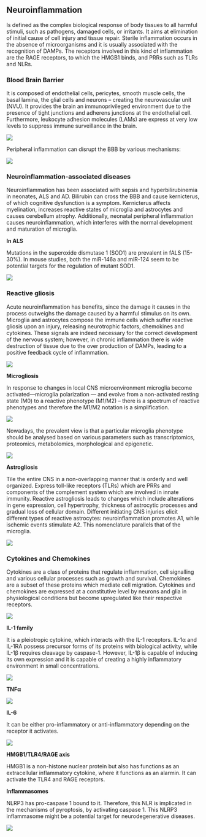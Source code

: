 ## Neuroinflammation

Is defined as the complex biological response of body tissues to all harmful stimuli, such as pathogens, damaged cells, or irritants. It aims at elimination of initial cause of cell injury and tissue repair. Sterile inflammation occurs in the absence of microorganisms and it is usually associated with the recognition of DAMPs. The receptors involved in this kind of inflammation are the RAGE receptors, to which the HMGB1 binds, and PRRs such as TLRs and NLRs.

### Blood Brain Barrier

It is composed of endothelial cells, pericytes, smooth muscle cells, the basal lamina, the glial cells and neurons – creating the neurovascular unit (NVU). It provides the brain an immunoprivileged environment due to the presence of tight junctions and adherens junctions at the endothelial cell. Furthermore, leukocyte adhesion molecules (LAMs) are express at very low levels to suppress immune surveillance in the brain.

![](<2 - Source Material/Masters/attachments/Attachment 196.png>)

Peripheral inflammation can disrupt the BBB by various mechanisms:

![](<2 - Source Material/Masters/attachments/Attachment 197.png>)

### Neuroinflammation-associated diseases

Neuroinflammation has been associated with sepsis and hyperbilirubinemia in neonates, ALS and AD. Bilirubin can cross the BBB and cause kernicterus, of which cognitive dysfunction is a symptom. Kernicterus affects myelination, increases reactive states of microglia and astrocytes and causes cerebellum atrophy. Additionally, neonatal peripheral inflammation causes neuroinflammation, which interferes with the normal development and maturation of microglia.

**In ALS**

Mutations in the superoxide dismutase 1 (SOD1) are prevalent in fALS (15-30%). In mouse studies, both the miR-146a and miR-124 seem to be potential targets for the regulation of mutant SOD1.

![](<2 - Source Material/Masters/attachments/Attachment 198.png>)

### Reactive gliosis

Acute neuroinflammation has benefits, since the damage it causes in the process outweighs the damage caused by a harmful stimulus on its own. Microglia and astrocytes compose the immune cells which suffer reactive gliosis upon an injury, releasing neurotrophic factors, chemokines and cytokines. These signals are indeed necessary for the correct development of the nervous system; however, in chronic inflammation there is wide destruction of tissue due to the over production of DAMPs, leading to a positive feedback cycle of inflammation.

![](<2 - Source Material/Masters/attachments/Attachment 199.png>)

**Microgliosis**

In response to changes in local CNS microenvironment microglia become activated—microglia polarization — and evolve from a non-activated resting state (M0) to a reactive phenotype (M1/M2) – there is a spectrum of reactive phenotypes and therefore the M1/M2 notation is a simplification.

![](<2 - Source Material/Masters/attachments/Attachment 200.png>)

Nowadays, the prevalent view is that a particular microglia phenotype should be analysed based on various parameters such as transcriptomics, proteomics, metabolomics, morphological and epigenetic.

![](<2 - Source Material/Masters/attachments/Attachment 201.png>)

**Astrogliosis**

Tile the entire CNS in a non-overlapping manner that is orderly and well organized. Express toll-like receptors (TLRs) which are PRRs and components of the complement system which are involved in innate immunity. Reactive astrogliosis leads to changes which include alterations in gene expression, cell hypertrophy, thickness of astrocytic processes and gradual loss of cellular domain. Different initiating CNS injuries elicit different types of reactive astrocytes: neuroinflammation promotes A1, while ischemic events stimulate A2. This nomenclature parallels that of the microglia.

![](<2 - Source Material/Masters/attachments/Attachment 202.png>)

### Cytokines and Chemokines

Cytokines are a class of proteins that regulate inflammation, cell signalling and various cellular processes such as growth and survival. Chemokines are a subset of these proteins which mediate cell migration. Cytokines and chemokines are expressed at a constitutive level by neurons and glia in physiological conditions but become upregulated like their respective receptors.

![](<2 - Source Material/Masters/attachments/Attachment 203.png>)

**IL-1 family**

It is a pleiotropic cytokine, which interacts with the IL-1 receptors. IL-1α and IL-1RA possess precursor forms of its proteins with biological activity, while IL-1β requires cleavage by caspase-1. However, IL-1β is capable of inducing its own expression and it is capable of creating a highly inflammatory environment in small concentrations.

![](<2 - Source Material/Masters/attachments/Attachment 204.png>)

**TNFα**

![](<2 - Source Material/Masters/attachments/Attachment 205.png>)

**IL-6**

It can be either pro-inflammatory or anti-inflammatory depending on the receptor it activates.

![](<2 - Source Material/Masters/attachments/Attachment 206.png>)

**HMGB1/TLR4/RAGE axis**

HMGB1 is a non-histone nuclear protein but also has functions as an extracellular inflammatory cytokine, where it functions as an alarmin. It can activate the TLR4 and RAGE receptors.

**Inflammasomes**

NLRP3 has pro-caspase 1 bound to it. Therefore, this NLR is implicated in the mechanisms of pyroptosis, by activating caspase 1. This NLRP3 inflammasome might be a potential target for neurodegenerative diseases.

![](<2 - Source Material/Masters/attachments/Attachment 207.png>)